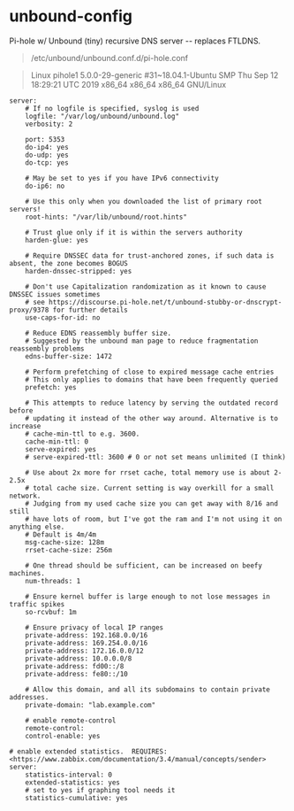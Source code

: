 # unbound-config
Pi-hole w/ Unbound (tiny) recursive DNS server -- replaces FTLDNS.
> /etc/unbound/unbound.conf.d/pi-hole.conf

> Linux pihole1 5.0.0-29-generic #31~18.04.1-Ubuntu SMP Thu Sep 12 18:29:21 UTC 2019 x86_64 x86_64 x86_64 GNU/Linux

    server:
        # If no logfile is specified, syslog is used
        logfile: "/var/log/unbound/unbound.log"
        verbosity: 2

        port: 5353
        do-ip4: yes
        do-udp: yes
        do-tcp: yes

        # May be set to yes if you have IPv6 connectivity
        do-ip6: no

        # Use this only when you downloaded the list of primary root servers!
        root-hints: "/var/lib/unbound/root.hints"

        # Trust glue only if it is within the servers authority
        harden-glue: yes

        # Require DNSSEC data for trust-anchored zones, if such data is absent, the zone becomes BOGUS
        harden-dnssec-stripped: yes

        # Don't use Capitalization randomization as it known to cause DNSSEC issues sometimes
        # see https://discourse.pi-hole.net/t/unbound-stubby-or-dnscrypt-proxy/9378 for further details
        use-caps-for-id: no

        # Reduce EDNS reassembly buffer size.
        # Suggested by the unbound man page to reduce fragmentation reassembly problems
        edns-buffer-size: 1472

        # Perform prefetching of close to expired message cache entries
        # This only applies to domains that have been frequently queried
        prefetch: yes

        # This attempts to reduce latency by serving the outdated record before
        # updating it instead of the other way around. Alternative is to increase
        # cache-min-ttl to e.g. 3600.
        cache-min-ttl: 0
        serve-expired: yes
        # serve-expired-ttl: 3600 # 0 or not set means unlimited (I think)

        # Use about 2x more for rrset cache, total memory use is about 2-2.5x
        # total cache size. Current setting is way overkill for a small network.
        # Judging from my used cache size you can get away with 8/16 and still
        # have lots of room, but I've got the ram and I'm not using it on anything else.
        # Default is 4m/4m
        msg-cache-size: 128m
        rrset-cache-size: 256m

        # One thread should be sufficient, can be increased on beefy machines.
        num-threads: 1

        # Ensure kernel buffer is large enough to not lose messages in traffic spikes
        so-rcvbuf: 1m

        # Ensure privacy of local IP ranges
        private-address: 192.168.0.0/16
        private-address: 169.254.0.0/16
        private-address: 172.16.0.0/12
        private-address: 10.0.0.0/8
        private-address: fd00::/8
        private-address: fe80::/10

        # Allow this domain, and all its subdomains to contain private addresses.
        private-domain: "lab.example.com"

        # enable remote-control
        remote-control:
        control-enable: yes

    # enable extended statistics.  REQUIRES: <https://www.zabbix.com/documentation/3.4/manual/concepts/sender>
    server:
        statistics-interval: 0
        extended-statistics: yes
        # set to yes if graphing tool needs it
        statistics-cumulative: yes
